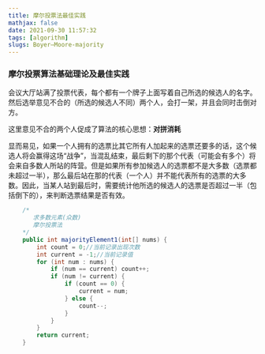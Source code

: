 ```yaml
---
title: 摩尔投票法最佳实践
mathjax: false
date: 2021-09-30 11:57:32
tags: [algorithm]
slugs: Boyer–Moore-majority
---
```


### 摩尔投票算法基础理论及最佳实践



会议大厅站满了投票代表，每个都有一个牌子上面写着自己所选的候选人的名字。然后选举意见不合的（所选的候选人不同）两个人，会打一架，并且会同时击倒对方。

这里意见不合的两个人促成了算法的核心思想：**对拼消耗**

显而易见，如果一个人拥有的选票比其它所有人加起来的选票还要多的话，这个候选人将会赢得这场“战争”，当混乱结束，最后剩下的那个代表（可能会有多个）将会来自多数人所站的阵营。但是如果所有参加候选人的选票都不是大多数（选票都未超过一半），那么最后站在那的代表（一个人）并不能代表所有的选票的大多数。因此，当某人站到最后时，需要统计他所选的候选人的选票是否超过一半（包括倒下的），来判断选票结果是否有效。

```java
	/*
	   求多数元素(众数)
       摩尔投票法
    */
    public int majorityElement1(int[] nums) {
        int count = 0;//当前记录出现次数
        int current = -1;//当前记录值
        for (int num : nums) {
            if (num == current) count++;
            if (num != current) {
                if (count == 0) {
                    current = num;
                } else {
                    count--;
                }
            }
        }
        return current;
    }
```

